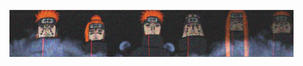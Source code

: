 ![pain aktsuki](https://github.com/rt1718/rt1718/blob/main/channels4_banner.jpg?raw=true)

<!--**PHP-backend:**  
- Laravel / native
- Проектирование БД, REST API
- Интеграция API, автоматизация процессов
- Проектирование и оптимизация архитектуры backend-систем
- ООП, SOLID, паттерны проектирования
- Работа с базами данных, оптимизация SQL-запросов
- Быстро осваиваю новые технологии и адаптируюсь к задачам

![PHP](https://img.shields.io/badge/PHP-8.0%2B-blue) ![Laravel](https://img.shields.io/badge/Laravel-v11-red) ![ООП](https://img.shields.io/badge/OOP-SOLID-orange) ![MySQL](https://img.shields.io/badge/MySQL-Database-blue) ![PostgreSQL](https://img.shields.io/badge/PostgreSQL-Database-blue) ![Eloquent](https://img.shields.io/badge/Eloquent-ORM-red) ![Git](https://img.shields.io/badge/Git-Version%20Control-yellow) ![REST API](https://img.shields.io/badge/REST-API-green) ![Composer](https://img.shields.io/badge/Composer-Package%20Manager-purple) ![Patterns](https://img.shields.io/badge/Design%20Patterns-Used-yellow)



<!--### Hi there 👋
learning php...

on picture is Slagar the Cruel from Redwall

**rt1718/rt1718** is a ✨ _special_ ✨ repository because its `README.md` (this file) appears on your GitHub profile.

Here are some ideas to get you started:

- 🔭 I’m currently working on ...
- 🌱 I’m currently learning ...
- 👯 I’m looking to collaborate on ...
- 🤔 I’m looking for help with ...
- 💬 Ask me about ...
- 📫 How to reach me: ...
- 😄 Pronouns: ...
- ⚡ Fun fact: ...
-->
